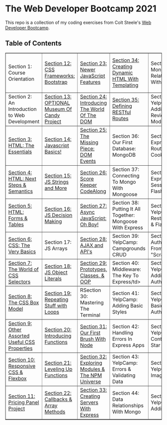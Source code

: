# The Web Developer Bootcamp 2021
This repo is a collection of my coding exercises from Colt Steele's <a href="http://www.udemy.com/course/the-web-developer-bootcamp/">Web Developer Bootcamp</a>.

## Table of Contents
<!-- Still to be added:



 -->

<table class="tftable" border="1">
        <tr>
                <td>Section 1: Course Orientation</td>
                <td><a href="https://github.com/jwhudnall/2021-web-dev-bootcamp/tree/main/section-12">Section 12: CSS Frameworks: Bootstrap</a></td>
                <td><a href="https://github.com/jwhudnall/2021-web-dev-bootcamp/tree/main/section-23">Section 23: Newer JavaScript Features</a></td>
                <td><a href="https://github.com/jwhudnall/2021-web-dev-bootcamp/tree/main/section-34">Section 34: Creating Dynamic HTML With
                        Templating</a></td>
                <td>Section 45: Mongo Relationships With Express</td>
                <td>Section 56: YelpCamp: Fancy Cluster Map</td>
        </tr>        
        <tr>
                <td>Section 2: An Introduction to Web Development</td>
                <td><a href="https://github.com/jwhudnall/2021-web-dev-bootcamp/tree/main/section-13">Section 13: OPTIONAL Museum Of Candy Project</a></td>
                <td><a href="https://github.com/jwhudnall/2021-web-dev-bootcamp/tree/main/section-24">Section 24: Introducing The World Of The DOM</a></td>
                <td><a href="https://github.com/jwhudnall/2021-web-dev-bootcamp/tree/main/section-35">Section 35: Defining RESTful Routes</a></td>
                <td>Section 46: YelpCamp: Adding The Reviews Model</td>
                <td>Section 57: YelpCamp: Styles Clean Up</td>
        </tr>
        <tr>
                <td><a href="https://github.com/jwhudnall/2021-web-dev-bootcamp/tree/main/section-03">Section 3: HTML: The Essentials</a></td>
                <td><a href="https://github.com/jwhudnall/2021-web-dev-bootcamp/tree/main/section-14">Section 14: Javascript Basics!</a></td>
                <td><a href="https://github.com/jwhudnall/2021-web-dev-bootcamp/tree/main/section-25">Section 25: The Missing Piece: DOM Events</a></td>
                <td>Section 36: Our First Database: MongoDB</td>
                <td>Section 47: Express Router & Cookies</td>
                <td>Section 58: YelpCamp: Common Security Issues</td>
        </tr>
        <tr>
                <td><a href="https://github.com/jwhudnall/2021-web-dev-bootcamp/tree/main/section-04">Section 4: HTML: Next Steps & Semantics</a></td>
                <td><a href="https://github.com/jwhudnall/2021-web-dev-bootcamp/tree/main/section-15">Section 15: JS Strings and More</a></td>
                <td><a href="https://github.com/jwhudnall/2021-web-dev-bootcamp/tree/main/section-26">Section 26: Score Keeper CodeAlong</a></td>
                <td>Section 37: Connecting To Mongo With Mongoose</td>
                <td>Section 48: Express Session & Flash</td>
                <td>Section 59: YelpCamp: Deploying</td>
        </tr>
        <tr>
                <td><a href="https://github.com/jwhudnall/2021-web-dev-bootcamp/tree/main/section-05">Section 5: HTML: Forms & Tables</a></td>
                <td><a href="https://github.com/jwhudnall/2021-web-dev-bootcamp/tree/main/section-16">Section 16: JS Decision Making</a></td>
                <td><a href="https://github.com/jwhudnall/2021-web-dev-bootcamp/tree/main/section-27">Section 27: Async JavaScript: Oh Boy!</a></td>
                <td>Section 38: Putting It All Together: Mongoose With Express</td>
                <td>Section 49: YelpCamp: Restructuring & Flash</td>
        </tr>        
        <tr>
                <td><a href="https://github.com/jwhudnall/2021-web-dev-bootcamp/tree/main/section-06">Section 6: CSS: The Very Basics</a></td>
                <td>Section 17: JS Arrays</td>
                <td><a href="https://github.com/jwhudnall/2021-web-dev-bootcamp/tree/main/section-28">Section 28: AJAX and API's</a></td>
                <td>Section 39: YelpCamp: Campgrounds CRUD</td>
                <td>Section 50: Authentication From "Scratch"</td>
        </tr>
        <tr>
                <td><a href="https://github.com/jwhudnall/2021-web-dev-bootcamp/tree/main/section-07">Section 7: The World of CSS Selectors</a></td>
                <td><a href="https://github.com/jwhudnall/2021-web-dev-bootcamp/tree/main/section-18">Section 18: JS Object Literals<a/></td>
                <td><a href="https://github.com/jwhudnall/2021-web-dev-bootcamp/tree/main/section-29">Section 29: Prototypes, Classes, & OOP</a></td>
                <td>Section 40: Middleware: The Key To Express/td>
                <td>Section 51: YelpCamp: Adding In Authentication</td>
        </tr>
        <tr>
                <td><a href="https://github.com/jwhudnall/2021-web-dev-bootcamp/tree/main/section-08">Section 8: The CSS Box Model</a></td>
                <td><a href="https://github.com/jwhudnall/2021-web-dev-bootcamp/tree/main/section-19">Section 19: Repeating Stuff with Loops</a></td>
                <td>RSection 30: Mastering The Terminal</td>
                <td>Section 41: YelpCamp: Adding Basic Styles</td>
                <td>Section 52: YelpCamp: Basic Authorization</td>
        </tr>
        <tr>
                <td><a href="https://github.com/jwhudnall/2021-web-dev-bootcamp/tree/main/section-09">Section 9: Other Assorted Useful CSS Properties<a></td>
                <td><a href="https://github.com/jwhudnall/2021-web-dev-bootcamp/tree/main/section-20">Section 20: Introducing Functions</a></td>
                <td><a href="https://github.com/jwhudnall/2021-web-dev-bootcamp/tree/main/section-31">Section 31: Our First Brush With Node</a></td>
                <td>Section 42: Handling Errors In Express Apps</td>
                <td>Section 53: YelpCamp: Controllers & Star Ratings</td>
        </tr>        
        <tr>
                <td><a href="https://github.com/jwhudnall/2021-web-dev-bootcamp/tree/main/section-10">Section 10: Responsive CSS & Flexbox</a></td>
                <td><a href="https://github.com/jwhudnall/2021-web-dev-bootcamp/tree/main/section-21">Section 21: Leveling Up Functions</a></td>
                <td><a href="https://github.com/jwhudnall/2021-web-dev-bootcamp/tree/main/section-32">Section 32: Exploring Modules & The NPM
                        Universe</a></td>
                <td>Section 43: YelpCamp: Errors & Validating Data</td>
                <td>Section 54: YelpCamp: Image Upload</td>
        </tr>
        <tr>
                <td><a href="https://github.com/jwhudnall/2021-web-dev-bootcamp/tree/main/section-11">Section 11: Pricing Panel Project</a></td>
                <td><a href="https://github.com/jwhudnall/2021-web-dev-bootcamp/tree/main/section-22">Section 22: Callbacks & Array Methods</a></td>
                <td><a href="https://github.com/jwhudnall/2021-web-dev-bootcamp/tree/main/section-33/FirstApp">Section 33: Creating Servers With Express</a></td>
                <td>Section 44: Data Relationships With Mongo</td>
                <td>Section 55: YelpCamp: Adding Maps</td>
        </tr>
        </table>

